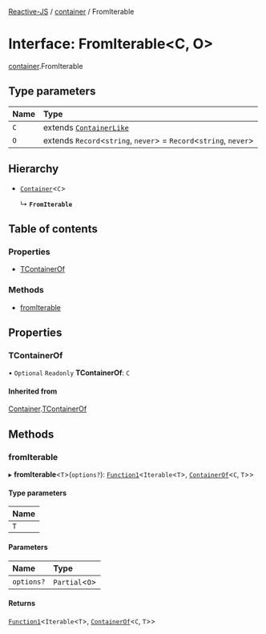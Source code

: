 [Reactive-JS](../README.md) / [container](../modules/container.md) / FromIterable

# Interface: FromIterable<C, O\>

[container](../modules/container.md).FromIterable

## Type parameters

| Name | Type |
| :------ | :------ |
| `C` | extends [`ContainerLike`](container.ContainerLike.md) |
| `O` | extends `Record`<`string`, `never`\> = `Record`<`string`, `never`\> |

## Hierarchy

- [`Container`](container.Container.md)<`C`\>

  ↳ **`FromIterable`**

## Table of contents

### Properties

- [TContainerOf](container.FromIterable.md#tcontainerof)

### Methods

- [fromIterable](container.FromIterable.md#fromiterable)

## Properties

### TContainerOf

• `Optional` `Readonly` **TContainerOf**: `C`

#### Inherited from

[Container](container.Container.md).[TContainerOf](container.Container.md#tcontainerof)

## Methods

### fromIterable

▸ **fromIterable**<`T`\>(`options?`): [`Function1`](../modules/functions.md#function1)<`Iterable`<`T`\>, [`ContainerOf`](../modules/container.md#containerof)<`C`, `T`\>\>

#### Type parameters

| Name |
| :------ |
| `T` |

#### Parameters

| Name | Type |
| :------ | :------ |
| `options?` | `Partial`<`O`\> |

#### Returns

[`Function1`](../modules/functions.md#function1)<`Iterable`<`T`\>, [`ContainerOf`](../modules/container.md#containerof)<`C`, `T`\>\>
